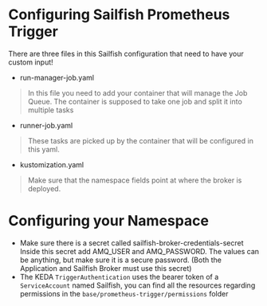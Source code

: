 # Configuring Sailfish Prometheus Trigger

There are three files in this Sailfish configuration that need to have your custom input!

 - run-manager-job.yaml
 > In this file you need to add your container that will manage the Job Queue. The container is supposed to take one job and split it into multiple tasks
 - runner-job.yaml 
 > These tasks are picked up by the container that will be configured in this yaml.
 - kustomization.yaml
 > Make sure that the namespace fields point at where the broker is deployed.


# Configuring your Namespace
- Make sure there is a secret called sailfish-broker-credentials-secret
Inside this secret add AMQ_USER and AMQ_PASSWORD. The values can be anything, but make sure it is a secure password. (Both the Application and Sailfish Broker must use this secret)
- The KEDA `TriggerAuthentication` uses the bearer token of a `ServiceAccount` named Sailfish, you can find all the resources regarding permissions in the `base/prometheus-trigger/permissions` folder
